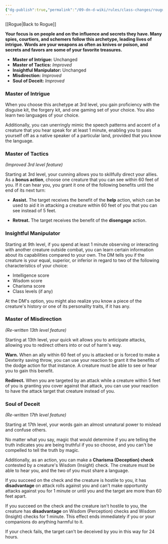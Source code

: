 ```yaml
---
{"dg-publish":true,"permalink":"/09-dn-d-wiki/rules/class-changes/rougue/mastermind/","tags":["subclass","rogue"]}
---
```


[[Rogue\|Back to Rogue]]

**Your focus is on people and on the influence and secrets they have. Many spies, courtiers, and schemers follow this archetype, leading lives of intrigue. Words are your weapons as often as knives or poison, and secrets and favors are some of your favorite treasures.**

* **Master of Intrigue:** Unchanged
* **Master of Tactics:** *Improved*
* **Insightful Manipulator:** Unchanged
* **Misdirection:** *Improved*
* **Soul of Deceit:** *Improved*

### Master of Intrigue
When you choose this archetype at 3rd level, you gain proficiency with the disguise kit, the forgery kit, and one gaming set of your choice. You also learn two languages of your choice.

Additionally, you can unerringly mimic the speech patterns and accent of a creature that you hear speak for at least 1 minute, enabling you to pass yourself off as a native speaker of a particular land, provided that you know the language.

### Master of Tactics
*(Improved 3rd level feature)*

Starting at 3rd level, your cunning allows you to skillfully direct your allies. As a **bonus action**, choose one creature that you can see within 60 feet of you. If it can hear you, you grant it one of the following benefits until the end of its next turn:

* **Assist.** The target receives the benefit of the **help** action, which can be used to aid it in attacking a creature within 60 feet of you that you can see instead of 5 feet.

* **Retreat.** The target receives the benefit of the **disengage** action.

### Insightful Manipulator

Starting at 9th level, if you spend at least 1 minute observing or interacting with another creature outside combat, you can learn certain information about its capabilities compared to your own. The DM tells you if the creature is your equal, superior, or inferior in regard to two of the following characteristics of your choice:

- Intelligence score
- Wisdom score
- Charisma score
- Class levels (if any)

At the DM's option, you might also realize you know a piece of the creature's history or one of its personality traits, if it has any.

### Master of Misdirection
*(Re-written 13th level feature)*

Starting at 13th level, your quick wit allows you to anticipate attacks, allowing you to redirect others into or out of harm's way. 

**Warn.** When an ally within 60 feet of you is attacked or is forced to make a Dexterity saving throw, you can use your reaction to grant it the benefits of the dodge action for that instance. A creature must be able to see or hear you to gain this benefit.

**Redirect.** When you are targeted by an attack while a creature within 5 feet of you is granting you cover against that attack, you can use your reaction to have the attack target that creature instead of you.

### Soul of Deceit
*(Re-written 17th level feature)*

Starting at 17th level, your words gain an almost unnatural power to mislead and confuse others. 

No matter what you say, magic that would determine if you are telling the truth indicates you are being truthful if you so choose, and you can't be compelled to tell the truth by magic. 

Additionally, as an action, you can make a **Charisma (Deception) check** contested by a creature's Wisdom (Insight) check. The creature must be able to hear you, and the two of you must share a language. 

If you succeed on the check and the creature is hostile to you, it has **disadvantage** on attack rolls against you and can't make opportunity attacks against you for 1 minute or until you and the target are more than 60 feet apart. 

If you succeed on the check and the creature isn't hostile to you, the creature has **disadvantage** on Wisdom (Perception) checks and Wisdom (Insight) checks for 1 minute. This effect ends immediately if you or your companions do anything harmful to it.

If your check fails, the target can't be deceived by you in this way for 24 hours.